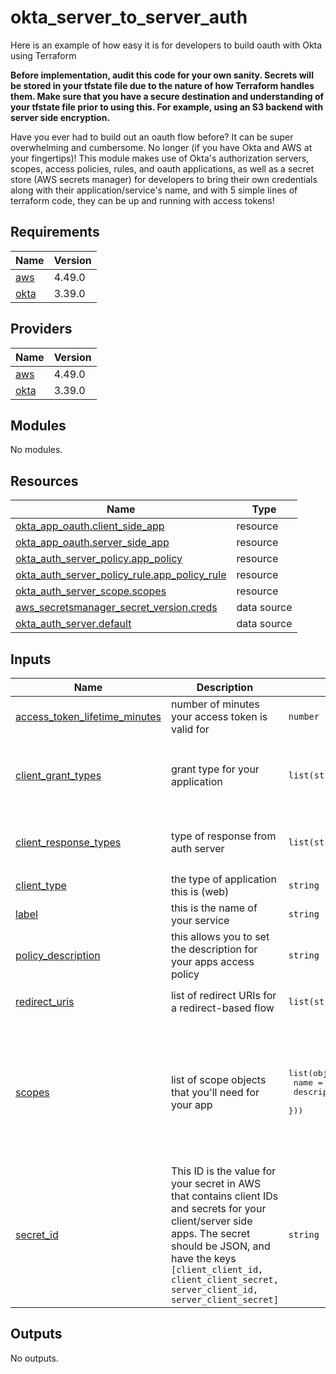 # okta_server_to_server_auth

Here is an example of how easy it is for developers to build oauth with Okta using Terraform

**Before implementation, audit this code for your own sanity.  Secrets will be stored in your tfstate file due to the nature of how Terraform handles them.  Make sure that you have a secure destination and understanding of your tfstate file prior to using this.  For example, using an S3 backend with server side encryption.**

Have you ever had to build out an oauth flow before?  It can be super overwhelming and cumbersome.  No longer (if you have Okta and AWS at your fingertips)!  This module makes use of Okta's authorization servers, scopes, access policies, rules, and oauth applications, as well as a secret store (AWS secrets manager) for developers to bring their own credentials along with their application/service's name, and with 5 simple lines of terraform code, they can be up and running with access tokens!
## Requirements

| Name | Version |
|------|---------|
| <a name="requirement_aws"></a> [aws](#requirement\_aws) | 4.49.0 |
| <a name="requirement_okta"></a> [okta](#requirement\_okta) | 3.39.0 |

## Providers

| Name | Version |
|------|---------|
| <a name="provider_aws"></a> [aws](#provider\_aws) | 4.49.0 |
| <a name="provider_okta"></a> [okta](#provider\_okta) | 3.39.0 |

## Modules

No modules.

## Resources

| Name | Type |
|------|------|
| [okta_app_oauth.client_side_app](https://registry.terraform.io/providers/okta/okta/3.39.0/docs/resources/app_oauth) | resource |
| [okta_app_oauth.server_side_app](https://registry.terraform.io/providers/okta/okta/3.39.0/docs/resources/app_oauth) | resource |
| [okta_auth_server_policy.app_policy](https://registry.terraform.io/providers/okta/okta/3.39.0/docs/resources/auth_server_policy) | resource |
| [okta_auth_server_policy_rule.app_policy_rule](https://registry.terraform.io/providers/okta/okta/3.39.0/docs/resources/auth_server_policy_rule) | resource |
| [okta_auth_server_scope.scopes](https://registry.terraform.io/providers/okta/okta/3.39.0/docs/resources/auth_server_scope) | resource |
| [aws_secretsmanager_secret_version.creds](https://registry.terraform.io/providers/hashicorp/aws/4.49.0/docs/data-sources/secretsmanager_secret_version) | data source |
| [okta_auth_server.default](https://registry.terraform.io/providers/okta/okta/3.39.0/docs/data-sources/auth_server) | data source |

## Inputs

| Name | Description | Type | Default | Required |
|------|-------------|------|---------|:--------:|
| <a name="input_access_token_lifetime_minutes"></a> [access\_token\_lifetime\_minutes](#input\_access\_token\_lifetime\_minutes) | number of minutes your access token is valid for | `number` | `5` | no |
| <a name="input_client_grant_types"></a> [client\_grant\_types](#input\_client\_grant\_types) | grant type for your application | `list(string)` | <pre>[<br>  "client_credentials",<br>  "authorization_code",<br>  "implicit"<br>]</pre> | no |
| <a name="input_client_response_types"></a> [client\_response\_types](#input\_client\_response\_types) | type of response from auth server | `list(string)` | <pre>[<br>  "token",<br>  "code"<br>]</pre> | no |
| <a name="input_client_type"></a> [client\_type](#input\_client\_type) | the type of application this is (web) | `string` | `"web"` | no |
| <a name="input_label"></a> [label](#input\_label) | this is the name of your service | `string` | n/a | yes |
| <a name="input_policy_description"></a> [policy\_description](#input\_policy\_description) | this allows you to set the description for your apps access policy | `string` | `"This policy is made for the application it is constrained to"` | no |
| <a name="input_redirect_uris"></a> [redirect\_uris](#input\_redirect\_uris) | list of redirect URIs for a redirect-based flow | `list(string)` | <pre>[<br>  "https://google.com"<br>]</pre> | no |
| <a name="input_scopes"></a> [scopes](#input\_scopes) | list of scope objects that you'll need for your app | <pre>list(object({<br>    name        = string,<br>    description = string<br>  }))</pre> | <pre>[<br>  {<br>    "description": "admin permission for your services object",<br>    "name": "service.object.admin"<br>  },<br>  {<br>    "description": "read permission for your service's object",<br>    "name": "service.object.read"<br>  }<br>]</pre> | no |
| <a name="input_secret_id"></a> [secret\_id](#input\_secret\_id) | This ID is the value for your secret in AWS that contains client IDs and secrets for your client/server side apps.  The secret should be JSON, and have the keys `[client_client_id, client_client_secret, server_client_id, server_client_secret]` | `string` | n/a | yes |

## Outputs

No outputs.
